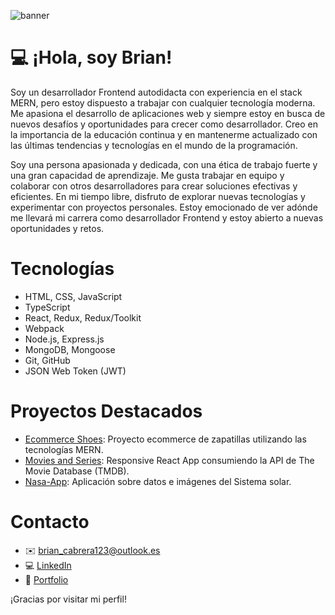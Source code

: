 
![banner](https://user-images.githubusercontent.com/80001602/218851254-dd6d75d4-1271-4802-a721-3c3664d2e081.png)

# 💻 ¡Hola, soy Brian!
Soy un desarrollador Frontend autodidacta con experiencia en el stack MERN, pero estoy dispuesto a trabajar con cualquier tecnología moderna. Me apasiona el desarrollo de aplicaciones web y siempre estoy en busca de nuevos desafíos y oportunidades para crecer como desarrollador. Creo en la importancia de la educación continua y en mantenerme actualizado con las últimas tendencias y tecnologías en el mundo de la programación.

Soy una persona apasionada y dedicada, con una ética de trabajo fuerte y una gran capacidad de aprendizaje. Me gusta trabajar en equipo y colaborar con otros desarrolladores para crear soluciones efectivas y eficientes. En mi tiempo libre, disfruto de explorar nuevas tecnologías y experimentar con proyectos personales. Estoy emocionado de ver adónde me llevará mi carrera como desarrollador Frontend y estoy abierto a nuevas oportunidades y retos.

# Tecnologías
- HTML, CSS, JavaScript
- TypeScript
- React, Redux, Redux/Toolkit
- Webpack
- Node.js, Express.js
- MongoDB, Mongoose
- Git, GitHub
- JSON Web Token (JWT)

# Proyectos Destacados
- [Ecommerce Shoes](https://github.com/brian432/ecommerce-shoes): Proyecto ecommerce de zapatillas utilizando las tecnologías MERN.
- [Movies and Series](https://github.com/brian432/movies-and-series): Responsive React App consumiendo la API de The Movie Database (TMDB).
- [Nasa-App](https://github.com/brian432/Nasa-App): Aplicación sobre datos e imágenes del Sistema solar.

# Contacto
- ✉️ brian_cabrera123@outlook.es
- 💻 [LinkedIn](https://www.linkedin.com/in/brian-cabrera1/)
- 💼 [Portfolio](https://brian432.github.io/portfolio/)

¡Gracias por visitar mi perfil!



